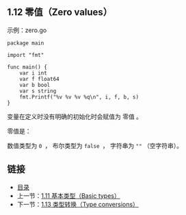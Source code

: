 ## 1.12 零值（Zero values）

示例：zero.go

	package main

	import "fmt"

	func main() {
		var i int
		var f float64
		var b bool
		var s string
		fmt.Printf("%v %v %v %q\n", i, f, b, s)
	}

变量在定义时没有明确的初始化时会赋值为 零值 。

零值是：

数值类型为 `0 `，
布尔类型为 `false `，
字符串为 `""` （空字符串）。

## 链接
* [目录](https://github.com/gnefiy/go-zh/blob/master/tour/directory.md)
* 上一节：[1.11 基本类型（Basic types）](https://github.com/gnefiy/go-zh/blob/master/tour/basics/01.11.md)
* 下一节：[1.13 类型转换（Type conversions）](https://github.com/gnefiy/go-zh/blob/master/tour/basics/01.13.md)
